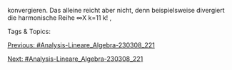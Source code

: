 konvergieren. Das alleine reicht aber nicht, denn beispielsweise divergiert die harmonische Reihe
 ∞X
k=11
k!
,

   Tags & Topics:
   

[Previous: #Analysis-Lineare_Algebra-230308_221](Analysis-Lineare_Algebra-230308_221.md)

[Next: #Analysis-Lineare_Algebra-230308_221](Analysis-Lineare_Algebra-230308_221.md)